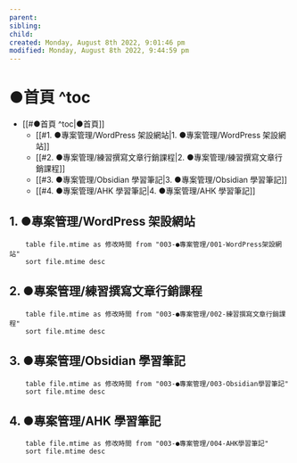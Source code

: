 ```yaml
---
parent: 
sibling: 
child: 
created: Monday, August 8th 2022, 9:01:46 pm
modified: Monday, August 8th 2022, 9:44:59 pm
---
```

# ●首頁 ^toc

- [[#●首頁 ^toc|●首頁]]
	- [[#1. ●專案管理/WordPress 架設網站|1. ●專案管理/WordPress 架設網站]]
	- [[#2. ●專案管理/練習撰寫文章行銷課程|2. ●專案管理/練習撰寫文章行銷課程]]
	- [[#3. ●專案管理/Obsidian 學習筆記|3. ●專案管理/Obsidian 學習筆記]]
	- [[#4. ●專案管理/AHK 學習筆記|4. ●專案管理/AHK 學習筆記]]



## 1. ●專案管理/WordPress 架設網站
```dataview
	table file.mtime as 修改時間 from "003-●專案管理/001-WordPress架設網站" 
	sort file.mtime desc
```

## 2. ●專案管理/練習撰寫文章行銷課程
```dataview
	table file.mtime as 修改時間 from "003-●專案管理/002-練習撰寫文章行銷課程" 
	sort file.mtime desc
```

## 3. ●專案管理/Obsidian 學習筆記
```dataview
	table file.mtime as 修改時間 from "003-●專案管理/003-Obsidian學習筆記" 
	sort file.mtime desc
```

## 4. ●專案管理/AHK 學習筆記
```dataview
	table file.mtime as 修改時間 from "003-●專案管理/004-AHK學習筆記" 
	sort file.mtime desc
```



